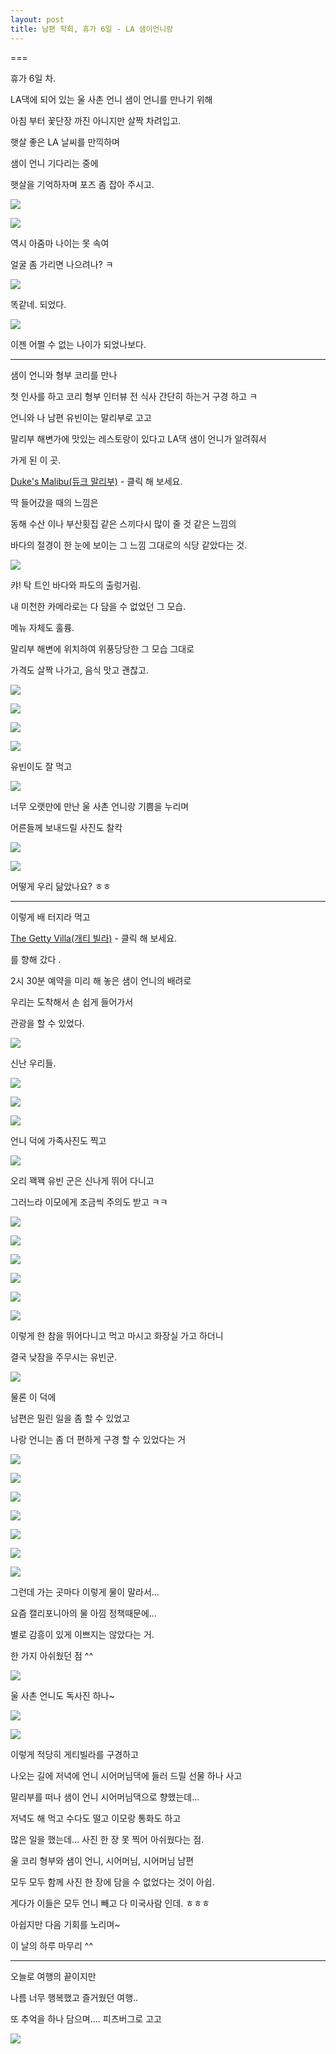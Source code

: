 ```yaml
---
layout: post
title: 남편 학회, 휴가 6일 - LA 샘이언니랑
---
```

===

휴가 6일 차.

LA댁에 되어 있는 울 사촌 언니 샘이 언니를 만나기 위해

아침 부터 꽃단장 까진 아니지만 살짝 차려입고.

햇살 좋은 LA 날씨를 만끽하며

샘이 언니 기다리는 중에

햇살을 기억하자며 포즈 좀 잡아 주시고.

![](https://dl.dropboxusercontent.com/u/9792864/20160225%20LA%20%EC%83%98%EC%9D%B4%EC%96%B8%EB%8B%88%EB%9E%91/IMG_20160225_111302.resized.jpg)

![](https://dl.dropboxusercontent.com/u/9792864/20160225%20LA%20%EC%83%98%EC%9D%B4%EC%96%B8%EB%8B%88%EB%9E%91/IMG_20160225_111306.resized.jpg)

역시 아줌마 나이는 못 속여

얼굴 좀 가리면 나으려나? ㅋ

![](https://dl.dropboxusercontent.com/u/9792864/20160225%20LA%20%EC%83%98%EC%9D%B4%EC%96%B8%EB%8B%88%EB%9E%91/IMG_20160225_111324.resized.jpg)


똑같네. 되었다. 

![](https://dl.dropboxusercontent.com/u/9792864/37.png)

이젠 어쩔 수 없는 나이가 되었나보다. 

---

샘이 언니와 형부 코리를 만나

첫 인사를 하고 코리 형부 인터뷰 전 식사 간단히 하는거 구경 하고 ㅋ

언니와 나 남편 유빈이는 말리부로 고고

말리부 해변가에 맛있는 레스토랑이 있다고 LA댁 샘이 언니가 알려줘서

가게 된 이 곳. 

[Duke's Malibu(듀크 말리부)](http://www.dukesmalibu.com/) - 클릭 해 보세요.

딱 들어갔을 때의 느낌은

동해 수산 이나 부산횟집 같은 스끼다시 많이 줄 것 같은 느낌의 

바다의 절경이 한 눈에 보이는 그 느낌 그대로의 식당 같았다는 것.

![](https://dl.dropboxusercontent.com/u/9792864/20160225%20LA%20%EC%83%98%EC%9D%B4%EC%96%B8%EB%8B%88%EB%9E%91/IMG_20160225_130348.resized.jpg)

캬! 탁 트인 바다와 파도의 출렁거림.

내 미천한 카메라로는 다 담을 수 없었던 그 모습.

메뉴 자체도 훌륭.

말리부 해변에 위치하여 위풍당당한 그 모습 그대로

가격도 살짝 나가고, 음식 맛고 괜찮고.

![](https://dl.dropboxusercontent.com/u/9792864/20160225%20LA%20%EC%83%98%EC%9D%B4%EC%96%B8%EB%8B%88%EB%9E%91/IMG_20160225_132339.resized.jpg)

![](https://dl.dropboxusercontent.com/u/9792864/20160225%20LA%20%EC%83%98%EC%9D%B4%EC%96%B8%EB%8B%88%EB%9E%91/IMG_20160225_132343.resized.jpg)

![](https://dl.dropboxusercontent.com/u/9792864/20160225%20LA%20%EC%83%98%EC%9D%B4%EC%96%B8%EB%8B%88%EB%9E%91/IMG_20160225_132348.resized.jpg)

![](https://dl.dropboxusercontent.com/u/9792864/20160225%20LA%20%EC%83%98%EC%9D%B4%EC%96%B8%EB%8B%88%EB%9E%91/IMG_20160225_132353.resized.jpg)

유빈이도 잘 먹고 

![](https://dl.dropboxusercontent.com/u/9792864/20160225%20LA%20%EC%83%98%EC%9D%B4%EC%96%B8%EB%8B%88%EB%9E%91/IMG_20160225_131938.resized.jpg)

너무 오랫만에 만난 울 사촌 언니랑 기쁨을 누리며

어른들께 보내드릴 사진도 찰칵

![](https://dl.dropboxusercontent.com/u/9792864/20160225%20LA%20%EC%83%98%EC%9D%B4%EC%96%B8%EB%8B%88%EB%9E%91/IMG_20160225_130620.resized.jpg)

![](https://dl.dropboxusercontent.com/u/9792864/20160225%20LA%20%EC%83%98%EC%9D%B4%EC%96%B8%EB%8B%88%EB%9E%91/IMG_20160225_130639.resized.jpg)

어떻게 우리 닮았나요? ㅎㅎ

---

이렇게 배 터지라 먹고

[The Getty Villa(개티 빌라)](http://www.getty.edu/visit/villa/) - 클릭 해 보세요.

를 향해 갔다 .

2시 30분 예약을 미리 해 놓은 샘이 언니의 배려로

우리는 도착해서 손 쉽게 들어가서 

관광을 할 수 있었다.

![](https://dl.dropboxusercontent.com/u/9792864/20160225%20LA%20%EC%83%98%EC%9D%B4%EC%96%B8%EB%8B%88%EB%9E%91/1456532498082.resized.jpeg)

신난 우리들.

![](https://dl.dropboxusercontent.com/u/9792864/20160225%20LA%20%EC%83%98%EC%9D%B4%EC%96%B8%EB%8B%88%EB%9E%91/1456532506120.resized.jpeg)

![](https://dl.dropboxusercontent.com/u/9792864/20160225%20LA%20%EC%83%98%EC%9D%B4%EC%96%B8%EB%8B%88%EB%9E%91/1456532509580.resized.jpeg)

![](https://dl.dropboxusercontent.com/u/9792864/20160225%20LA%20%EC%83%98%EC%9D%B4%EC%96%B8%EB%8B%88%EB%9E%91/1456532502609.resized.jpeg)

언니 덕에 가족사진도 찍고

![](https://dl.dropboxusercontent.com/u/9792864/20160225%20LA%20%EC%83%98%EC%9D%B4%EC%96%B8%EB%8B%88%EB%9E%91/1456532494836.resized.jpeg)

오리 꽥꽥 유빈 군은 신나게 뛰어 다니고

그러느라 이모에게 조금씩 주의도 받고 ㅋㅋ

![](https://dl.dropboxusercontent.com/u/9792864/20160225%20LA%20%EC%83%98%EC%9D%B4%EC%96%B8%EB%8B%88%EB%9E%91/1456532491608.resized.jpeg)

![](https://dl.dropboxusercontent.com/u/9792864/20160225%20LA%20%EC%83%98%EC%9D%B4%EC%96%B8%EB%8B%88%EB%9E%91/1456532472821.resized.jpeg)

![](https://dl.dropboxusercontent.com/u/9792864/20160225%20LA%20%EC%83%98%EC%9D%B4%EC%96%B8%EB%8B%88%EB%9E%91/1456532469744.resized.jpeg)

![](https://dl.dropboxusercontent.com/u/9792864/20160225%20LA%20%EC%83%98%EC%9D%B4%EC%96%B8%EB%8B%88%EB%9E%91/1456532465843.resized.jpeg)

![](https://dl.dropboxusercontent.com/u/9792864/20160225%20LA%20%EC%83%98%EC%9D%B4%EC%96%B8%EB%8B%88%EB%9E%91/1456532462694%20%281%29.resized.jpeg)

![](https://dl.dropboxusercontent.com/u/9792864/20160225%20LA%20%EC%83%98%EC%9D%B4%EC%96%B8%EB%8B%88%EB%9E%91/1456532459164%20%281%29.resized.jpeg)

이렇게 한 참을 뛰어다니고 먹고 마시고 화장실 가고 하더니

결국 낮잠을 주무시는 유빈군.

![](https://dl.dropboxusercontent.com/u/9792864/20160225%20LA%20%EC%83%98%EC%9D%B4%EC%96%B8%EB%8B%88%EB%9E%91/1456532437481%20%281%29.resized.jpeg)

물론 이 덕에

남편은 밀린 일을 좀 할 수 있었고

나랑 언니는 좀 더 편하게 구경 할 수 있었다는 거

![](https://dl.dropboxusercontent.com/u/9792864/20160225%20LA%20%EC%83%98%EC%9D%B4%EC%96%B8%EB%8B%88%EB%9E%91/1456532450591%20%281%29.resized.jpeg)

![](https://dl.dropboxusercontent.com/u/9792864/20160225%20LA%20%EC%83%98%EC%9D%B4%EC%96%B8%EB%8B%88%EB%9E%91/1456532454784%20%281%29.resized.jpeg)

![](https://dl.dropboxusercontent.com/u/9792864/20160225%20LA%20%EC%83%98%EC%9D%B4%EC%96%B8%EB%8B%88%EB%9E%91/1456532409667%20%281%29.resized.jpeg)

![](https://dl.dropboxusercontent.com/u/9792864/20160225%20LA%20%EC%83%98%EC%9D%B4%EC%96%B8%EB%8B%88%EB%9E%91/1456532418228%20%281%29.resized.jpeg)

![](https://dl.dropboxusercontent.com/u/9792864/20160225%20LA%20%EC%83%98%EC%9D%B4%EC%96%B8%EB%8B%88%EB%9E%91/1456532406359.resized.jpeg)

![](https://dl.dropboxusercontent.com/u/9792864/20160225%20LA%20%EC%83%98%EC%9D%B4%EC%96%B8%EB%8B%88%EB%9E%91/1456532398359.resized.jpeg)

![](https://dl.dropboxusercontent.com/u/9792864/20160225%20LA%20%EC%83%98%EC%9D%B4%EC%96%B8%EB%8B%88%EB%9E%91/1456532401815%20%281%29.resized.jpeg)

그런데 가는 곳마다 이렇게 물이 말라서...

요즘 캘리포니아의 물 아낌 정책때문에...

별로 감흥이 있게 이쁘지는 않았다는 거.

한 가지 아쉬웠던 점 ^^

![](https://dl.dropboxusercontent.com/u/9792864/20160225%20LA%20%EC%83%98%EC%9D%B4%EC%96%B8%EB%8B%88%EB%9E%91/1456532390665%20%281%29.resized.jpeg)

울 사촌 언니도 독사진 하나~

![](https://dl.dropboxusercontent.com/u/9792864/20160225%20LA%20%EC%83%98%EC%9D%B4%EC%96%B8%EB%8B%88%EB%9E%91/1456532387967%20%281%29.resized.jpeg)

![](https://dl.dropboxusercontent.com/u/9792864/20160225%20LA%20%EC%83%98%EC%9D%B4%EC%96%B8%EB%8B%88%EB%9E%91/1456532385169%20%281%29.resized.jpeg)

이렇게 적당히 게티빌라를 구경하고

나오는 길에 저녁에 언니 시어머님댁에 들러 드릴 선물 하나 사고

말리부를 떠나 샘이 언니 시어머님댁으로 향했는데...

저녁도 해 먹고 수다도 떨고 이모랑 통화도 하고

많은 일을 했는데... 사진 한 장 못 찍어 아쉬웠다는 점.

울 코리 형부와 샘이 언니, 시어머님, 시어머님 남편 

모두 모두 함께 사진 한 장에 담을 수 없었다는 것이 아쉽.

게다가 이들은 모두 언니 빼고 다 미국사람 인데. ㅎㅎㅎ

아쉽지만 다음 기회를 노리며~

이 날의 하루 마무리 ^^

---

오늘로 여행의 끝이지만

나름 너무 행복했고 즐거웠던 여행..

또 추억을 하나 담으며.... 피츠버그로 고고

![](https://dl.dropboxusercontent.com/u/9792864/original_87.png)





